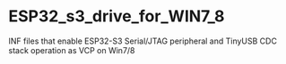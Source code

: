 # ESP32_s3_drive_for_WIN7_8
INF files that enable ESP32-S3 Serial/JTAG peripheral and TinyUSB CDC stack operation as VCP on Win7/8
